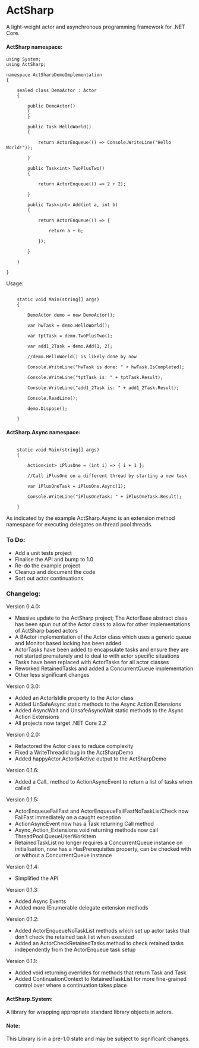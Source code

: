 # ActSharp

A light-weight actor and asynchronous programming framework for .NET Core.

#### ActSharp namespace:

```
using System;
using ActSharp;

namespace ActSharpDemoImplementation
{

	sealed class DemoActor : Actor
	{

		public DemoActor()
		{
		}

		public Task HelloWorld()
		{

			return ActorEnqueue(() => Console.WriteLine("Hello World!"));

		}

		public Task<int> TwoPlusTwo()
		{

			return ActorEnqueue(() => 2 + 2);

		}

		public Task<int> Add(int a, int b)
		{

			return ActorEnqueue(() => {

				return a + b;

			});

		}

	}

}
```

Usage:

```

	static void Main(string[] args)
	{

		DemoActor demo = new DemoActor();

		var hwTask = demo.HelloWorld();

		var tptTask = demo.TwoPlusTwo();

		var add1_2Task = demo.Add(1, 2);

		//demo.HelloWorld() is likely done by now

		Console.WriteLine("hwTask is done: " + hwTask.IsCompleted);

		Console.WriteLine("tptTask is: " + tptTask.Result);

		Console.WriteLine("add1_2Task is: " + add1_2Task.Result);

		Console.ReadLine();

		demo.Dispose();

	}

```

#### ActSharp.Async namespace:

```

	static void Main(string[] args)
	{

		Action<int> iPlusOne = (int i) => { i + 1 };

		//Call iPlusOne on a different thread by starting a new task

		var iPlusOneTask = iPlusOne.Async(1);

		Console.WriteLine("iPlusOneTask: " + iPlusOneTask.Result);

	}

```

As indicated by the example ActSharp.Async is an extension method namespace for executing delegates on thread pool threads.

### To Do:

* Add a unit tests project
* Finalise the API and bump to 1.0
* Re-do the example project
* Cleanup and document the code
* Sort out actor continuations

### Changelog:

Version 0.4.0:

* Massive update to the ActSharp project; The ActorBase abstract class has been spun out of the Actor class to allow for other implementations of ActSharp based actors
* A BActor implementation of the Actor class which uses a generic queue and Monitor based locking has been added
* ActorTasks have been added to encapsulate tasks and ensure they are not started prematurely and to deal to with actor specific situations
* Tasks have been replaced with ActorTasks for all actor classes
* Reworked RetainedTasks and added a ConcurrentQueue implementation
* Other less significant changes

Version 0.3.0:

* Added an ActorIsIdle property to the Actor class
* Added UnSafeAsync static methods to the Async Action Extensions
* Added AsyncWait and UnsafeAsyncWait static methods to the Async Action Extensions
* All projects now target .NET Core 2.2

Version 0.2.0:

* Refactored the Actor class to reduce complexity
* Fixed a WriteThreadId bug in the ActSharpDemo
* Added happyActor.ActorIsActive output to the ActSharpDemo

Version 0.1.6:

* Added a Call_ method to ActionAsyncEvent to return a list of tasks when called

Version 0.1.5:

* ActorEnqueueFailFast and ActorEnqueueFailFastNoTaskListCheck now FailFast immediately on a caught exception
* ActionAsyncEvent now has a Task returning Call method
* Async_Action_Extensions void returning methods now call ThreadPool.QueueUserWorkItem
* RetainedTaskList no longer requires a ConcurrentQueue<Task> instance on initialisation, now has a HasPrerequisites property, can be checked with or without a ConcurrentQueue<Task> instance

Version 0.1.4:

* Simplified the API

Version 0.1.3:

* Added Async Events
* Added more IEnumerable delegate extension methods

Version 0.1.2:

* Added ActorEnqueueNoTaskList methods which set up actor tasks that don't check the retained task list when executed
* Added an ActorCheckRetainedTasks method to check retained tasks independently from the ActorEnqueue task setup

Version 0.1.1:

* Added void returning overrides for methods that return Task and Task
* Added ContinuationContext to RetainedTaskList for more fine-grained control over where a continuation takes place



#### ActSharp.System:

A library for wrapping appropriate standard library objects in actors.



#### Note:

This Library is in a pre-1.0 state and may be subject to significant changes. 


